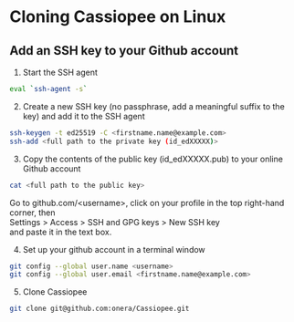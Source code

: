 # Cloning Cassiopee on Linux

## Add an SSH key to your Github account

1. Start the SSH agent    
```sh
eval `ssh-agent -s`
```

2. Create a new SSH key (no passphrase, add a meaningful suffix to the key) and add it to the SSH agent
```sh
ssh-keygen -t ed25519 -C <firstname.name@example.com>
ssh-add <full path to the private key (id_edXXXXX)>
```

3. Copy the contents of the public key (id_edXXXXX.pub) to your online Github account
```sh    
cat <full path to the public key>
```

Go to github.com/\<username\>, click on your profile in the top right-hand corner, then  
Settings > Access > SSH and GPG keys > New SSH key  
and paste it in the text box.

4. Set up your github account in a terminal window
```sh 
git config --global user.name <username>
git config --global user.email <firstname.name@example.com>
```

5. Clone Cassiopee
```sh 
git clone git@github.com:onera/Cassiopee.git
```
